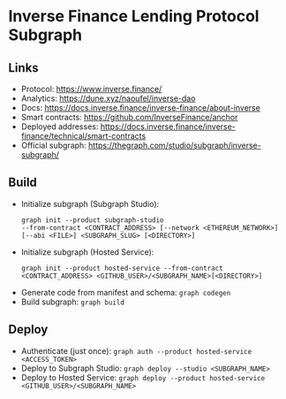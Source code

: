 # Inverse Finance Lending Protocol Subgraph

## Links

- Protocol: https://www.inverse.finance/
- Analytics: https://dune.xyz/naoufel/inverse-dao
- Docs: https://docs.inverse.finance/inverse-finance/about-inverse
- Smart contracts: https://github.com/InverseFinance/anchor
- Deployed addresses: https://docs.inverse.finance/inverse-finance/technical/smart-contracts
- Official subgraph: https://thegraph.com/studio/subgraph/inverse-subgraph/

## Build

- Initialize subgraph (Subgraph Studio):
  ```
  graph init --product subgraph-studio
  --from-contract <CONTRACT_ADDRESS> [--network <ETHEREUM_NETWORK>] [--abi <FILE>] <SUBGRAPH_SLUG> [<DIRECTORY>]
  ```
- Initialize subgraph (Hosted Service):
  ```
  graph init --product hosted-service --from-contract <CONTRACT_ADDRESS> <GITHUB_USER>/<SUBGRAPH_NAME>[<DIRECTORY>]
  ```
- Generate code from manifest and schema: `graph codegen`
- Build subgraph: `graph build`

## Deploy

- Authenticate (just once): `graph auth --product hosted-service <ACCESS_TOKEN>`
- Deploy to Subgraph Studio: `graph deploy --studio <SUBGRAPH_NAME>`
- Deploy to Hosted Service: `graph deploy --product hosted-service <GITHUB_USER>/<SUBGRAPH_NAME>`
